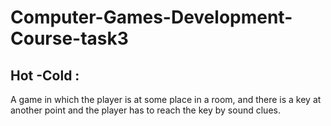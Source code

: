 # Computer-Games-Development-Course-task3

##  Hot -Cold :

A game in which the player is at some place in a room, and there is a key at another point and the player has to reach the key by sound clues.



